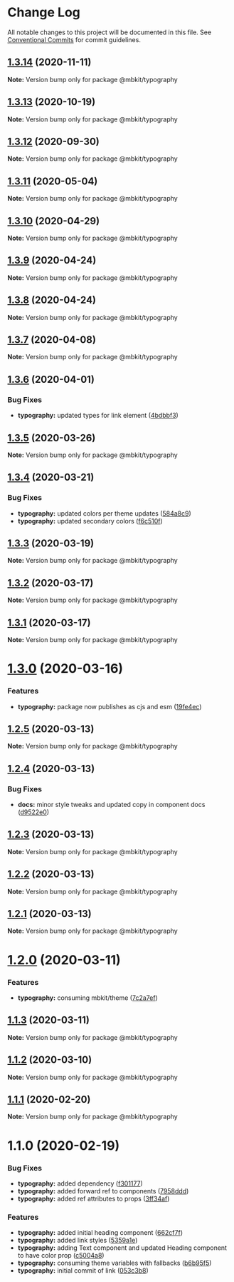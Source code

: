 # Change Log

All notable changes to this project will be documented in this file.
See [Conventional Commits](https://conventionalcommits.org) for commit guidelines.

## [1.3.14](https://github.com/mindbody/mbkit/compare/@mbkit/typography@1.3.13...@mbkit/typography@1.3.14) (2020-11-11)

**Note:** Version bump only for package @mbkit/typography





## [1.3.13](https://github.com/mindbody/mbkit/compare/@mbkit/typography@1.3.13...@mbkit/typography@1.3.13) (2020-10-19)

**Note:** Version bump only for package @mbkit/typography





## [1.3.12](https://github.com/mindbody/mbkit/compare/@mbkit/typography@1.3.11...@mbkit/typography@1.3.12) (2020-09-30)

**Note:** Version bump only for package @mbkit/typography





## [1.3.11](https://github.com/mindbody/design-system/compare/@mbkit/typography@1.3.10...@mbkit/typography@1.3.11) (2020-05-04)

**Note:** Version bump only for package @mbkit/typography





## [1.3.10](https://github.com/mindbody/design-system/compare/@mbkit/typography@1.3.9...@mbkit/typography@1.3.10) (2020-04-29)

**Note:** Version bump only for package @mbkit/typography





## [1.3.9](https://github.com/mindbody/design-system/compare/@mbkit/typography@1.3.7...@mbkit/typography@1.3.9) (2020-04-24)

**Note:** Version bump only for package @mbkit/typography





## [1.3.8](https://github.com/mindbody/design-system/compare/@mbkit/typography@1.3.7...@mbkit/typography@1.3.8) (2020-04-24)

**Note:** Version bump only for package @mbkit/typography





## [1.3.7](https://github.com/mindbody/mbkit/compare/@mbkit/typography@1.3.6...@mbkit/typography@1.3.7) (2020-04-08)

**Note:** Version bump only for package @mbkit/typography





## [1.3.6](https://github.com/mindbody/design-system/compare/@mbkit/typography@1.3.5...@mbkit/typography@1.3.6) (2020-04-01)


### Bug Fixes

* **typography:** updated types for link element ([4bdbbf3](https://github.com/mindbody/design-system/commit/4bdbbf3e4c83e3c4d4c26dedea02384d780d9948))





## [1.3.5](https://github.com/mindbody/design-system/compare/@mbkit/typography@1.3.4...@mbkit/typography@1.3.5) (2020-03-26)

**Note:** Version bump only for package @mbkit/typography





## [1.3.4](https://github.com/mindbody/design-system/compare/@mbkit/typography@1.3.3...@mbkit/typography@1.3.4) (2020-03-21)


### Bug Fixes

* **typography:** updated colors per theme updates ([584a8c9](https://github.com/mindbody/design-system/commit/584a8c92dfb25632afc381806614520fa25a313b))
* **typography:** updated secondary colors ([f6c510f](https://github.com/mindbody/design-system/commit/f6c510f0733dac5df5299c9b15ec42df846033a2))





## [1.3.3](https://github.com/mindbody/design-system/compare/@mbkit/typography@1.3.2...@mbkit/typography@1.3.3) (2020-03-19)

**Note:** Version bump only for package @mbkit/typography





## [1.3.2](https://github.com/mindbody/mbkit/compare/@mbkit/typography@1.3.1...@mbkit/typography@1.3.2) (2020-03-17)

**Note:** Version bump only for package @mbkit/typography





## [1.3.1](https://github.com/mindbody/design-system/compare/@mbkit/typography@1.3.0...@mbkit/typography@1.3.1) (2020-03-17)

**Note:** Version bump only for package @mbkit/typography





# [1.3.0](https://github.com/mindbody/design-system/compare/@mbkit/typography@1.2.5...@mbkit/typography@1.3.0) (2020-03-16)


### Features

* **typography:** package now publishes as cjs and esm ([19fe4ec](https://github.com/mindbody/design-system/commit/19fe4ec250150703aa3a31a46389b86cdb5079fb))





## [1.2.5](https://github.com/mindbody/design-system/compare/@mbkit/typography@1.2.4...@mbkit/typography@1.2.5) (2020-03-13)

**Note:** Version bump only for package @mbkit/typography





## [1.2.4](https://github.com/mindbody/design-system/compare/@mbkit/typography@1.2.3...@mbkit/typography@1.2.4) (2020-03-13)


### Bug Fixes

* **docs:** minor style tweaks and updated copy in component docs ([d9522e0](https://github.com/mindbody/design-system/commit/d9522e0f1470800e3103793208e24a84739a5888))





## [1.2.3](https://github.com/mindbody/design-system/compare/@mbkit/typography@1.2.2...@mbkit/typography@1.2.3) (2020-03-13)

**Note:** Version bump only for package @mbkit/typography





## [1.2.2](https://github.com/mindbody/design-system/compare/@mbkit/typography@1.2.1...@mbkit/typography@1.2.2) (2020-03-13)

**Note:** Version bump only for package @mbkit/typography





## [1.2.1](https://github.com/mindbody/design-system/compare/@mbkit/typography@1.2.0...@mbkit/typography@1.2.1) (2020-03-13)

**Note:** Version bump only for package @mbkit/typography





# [1.2.0](https://github.com/mindbody/design-system/compare/@mbkit/typography@1.1.3...@mbkit/typography@1.2.0) (2020-03-11)


### Features

* **typography:** consuming mbkit/theme ([7c2a7ef](https://github.com/mindbody/design-system/commit/7c2a7ef18872df2cf99c3e88a257835cf63814ce))





## [1.1.3](https://github.com/mindbody/design-system/compare/@mbkit/typography@1.1.2...@mbkit/typography@1.1.3) (2020-03-11)

**Note:** Version bump only for package @mbkit/typography





## [1.1.2](https://github.com/mindbody/design-system/compare/@mbkit/typography@1.1.1...@mbkit/typography@1.1.2) (2020-03-10)

**Note:** Version bump only for package @mbkit/typography





## [1.1.1](https://github.com/mindbody/design-system/compare/@mbkit/typography@1.1.0...@mbkit/typography@1.1.1) (2020-02-20)

**Note:** Version bump only for package @mbkit/typography





# 1.1.0 (2020-02-19)


### Bug Fixes

* **typography:** added dependency ([f301177](https://github.com/mindbody/design-system/commit/f3011771a6270bd8d876647002e3b03ff52c5caa))
* **typography:** added forward ref to components ([7958ddd](https://github.com/mindbody/design-system/commit/7958ddd413d4f9355b188c8e9d8c6ed7c65b6da6))
* **typography:** added ref attributes to props ([3ff34af](https://github.com/mindbody/design-system/commit/3ff34af94bd076f001fafcc568dbc72d8be6a479))


### Features

* **typography:** added initial heading component ([662cf7f](https://github.com/mindbody/design-system/commit/662cf7f2a01cb7ec37367e8efcddc40682881207))
* **typography:** added link styles ([5359a1e](https://github.com/mindbody/design-system/commit/5359a1e788d7fa50df4af773772385283b259f37))
* **typography:** adding Text component and updated Heading component to have color prop ([c5004a8](https://github.com/mindbody/design-system/commit/c5004a888ab74d969bd7be390b63a33863465c1d))
* **typography:** consuming theme variables with fallbacks ([b6b95f5](https://github.com/mindbody/design-system/commit/b6b95f5f8c0162c46acbfaca532095b828b0a357))
* **typography:** initial commit of link ([053c3b8](https://github.com/mindbody/design-system/commit/053c3b8dbcd28b018ed90cd2669587c7181eed4b))
